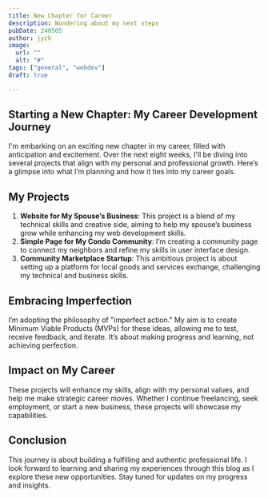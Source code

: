 ```yaml
---
title: New Chapter for Career
description: Wondering about my next steps
pubDate: 240505 
author: jyzh 
image:
  url: ""
  alt: "#"
tags: ["general", "webdev"]
draft: true

---
```


## Starting a New Chapter: My Career Development Journey

I'm embarking on an exciting new chapter in my career, filled with anticipation and excitement. Over the next eight weeks, I'll be diving into several projects that align with my personal and professional growth. Here’s a glimpse into what I’m planning and how it ties into my career goals.

## My Projects

1. **Website for My Spouse’s Business**: This project is a blend of my technical skills and creative side, aiming to help my spouse’s business grow while enhancing my web development skills.
2. **Simple Page for My Condo Community**: I’m creating a community page to connect my neighbors and refine my skills in user interface design.
3. **Community Marketplace Startup**: This ambitious project is about setting up a platform for local goods and services exchange, challenging my technical and business skills.

## Embracing Imperfection

I’m adopting the philosophy of "imperfect action." My aim is to create Minimum Viable Products (MVPs) for these ideas, allowing me to test, receive feedback, and iterate. It’s about making progress and learning, not achieving perfection.

## Impact on My Career

These projects will enhance my skills, align with my personal values, and help me make strategic career moves. Whether I continue freelancing, seek employment, or start a new business, these projects will showcase my capabilities.

## Conclusion

This journey is about building a fulfilling and authentic professional life. I look forward to learning and sharing my experiences through this blog as I explore these new opportunities. Stay tuned for updates on my progress and insights.